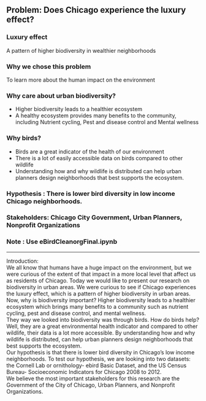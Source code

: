 ## Problem: Does Chicago experience the luxury effect?

### Luxury effect
A pattern of higher biodiversity in wealthier neighborhoods
### Why we chose this problem
To learn more about the human impact on the environment
### Why care about urban biodiversity?
- Higher biodiversity leads to a healthier ecosystem
- A healthy ecosystem provides many benefits to the community, including Nutrient cycling, Pest and disease control and Mental wellness
### Why birds?
- Birds are a great indicator of the health of our environment
- There is a lot of easily accessible data on birds compared to other wildlife
- Understanding how and why wildlife is distributed can help urban planners design neighborhoods that best supports the ecosystem.
### Hypothesis : There is lower bird diversity in low income Chicago neighborhoods.
### Stakeholders: Chicago City Government, Urban Planners, Nonprofit Organizations
### Note : Use eBirdCleanorgFinal.ipynb
---

Introduction:  
    We all know that humans have a huge impact on the environment, but we were curious of the extent of that impact in a more local level that affect us as residents of Chicago. Today we would like to present our research on biodiversity in urban areas. We were curious to see if Chicago experiences the luxury effect, which is a pattern of higher biodiversity in urban areas.      
    Now, why is biodiversity important? Higher biodiversity leads to a healthier ecosystem which brings many benefits to a community such as nutrient cycling, pest and disease control, and mental wellness.  
    They way we looked into biodiversity was through birds. How do birds help? Well, they are a great environmental health indicator and compared to other wildlife, their data is a lot more accessible.  By understanding how and why wildlife is distributed, can help urban planners design neighborhoods that best supports the ecosystem.   
    Our hypothesis is that there is lower bird diversity in Chicago’s low income neighborhoods. To test our hypothesis, we are looking into two datasets: the Cornell Lab or ornithology- ebird Basic Dataset, and the US Census Bureau- Socioeconomic Indicators for Chicago 2008 to 2012.    
    We believe the most important stakeholders for this research are the Government of the City of Chicago, Urban Planners, and Nonprofit Organizations.  

